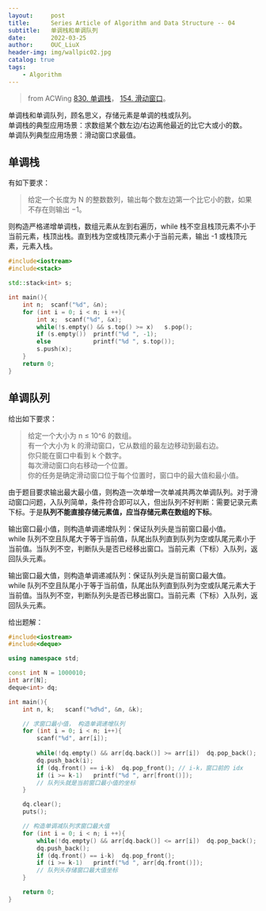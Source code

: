 ```yaml
---
layout:     post
title:      Series Article of Algorithm and Data Structure -- 04 
subtitle:   单调栈和单调队列     
date:       2022-03-25
author:     OUC_LiuX
header-img: img/wallpic02.jpg
catalog: true
tags:
    - Algorithm      
--- 
```


> from ACWing [830. 单调栈](https://www.acwing.com/problem/content/832/)， [154. 滑动窗口](https://www.acwing.com/problem/content/868/)。          

单调栈和单调队列，顾名思义，存储元素是单调的栈或队列。             
单调栈的典型应用场景：求数组某个数左边/右边离他最近的比它大或小的数。             
单调队列典型应用场景：滑动窗口求最值。              

## 单调栈             

有如下要求：            
> 给定一个长度为 N 的整数数列，输出每个数左边第一个比它小的数，如果不存在则输出 −1。         

则构造严格递增单调栈，数组元素从左到右遍历，while 栈不空且栈顶元素不小于当前元素，栈顶出栈。直到栈为空或栈顶元素小于当前元素，输出 -1 或栈顶元素，元素入栈。            

```c++
#include<iostream>
#include<stack>

std::stack<int> s;

int main(){
    int n;  scanf("%d", &n);
    for (int i = 0; i < n; i ++){
        int x;  scanf("%d", &x);
        while(!s.empty() && s.top() >= x)   s.pop();
        if (s.empty())  printf("%d ", -1);
        else            printf("%d ", s.top());
        s.push(x);
    }
    return 0;
}
```


## 单调队列             

给出如下要求：             
> 给定一个大小为 n ≤ 10^6 的数组。         
> 有一个大小为 k 的滑动窗口，它从数组的最左边移动到最右边。            
> 你只能在窗口中看到 k 个数字。             
> 每次滑动窗口向右移动一个位置。             
> 你的任务是确定滑动窗口位于每个位置时，窗口中的最大值和最小值。           

由于题目要求输出最大最小值，则构造一次单增一次单减共两次单调队列。对于滑动窗口问题，入队列简单，条件符合即可以入，但出队列不好判断：需要记录元素下标。于是**队列不能直接存储元素值，应当存储元素在数组的下标**。               

输出窗口最小值，则构造单调递增队列：保证队列头是当前窗口最小值。           
while 队列不空且队尾大于等于当前值，队尾出队列直到队列为空或队尾元素小于当前值。当队列不空，判断队头是否已经移出窗口。当前元素（下标）入队列，返回队头元素。               

输出窗口最大值，则构造单调递减队列：保证队列头是当前窗口最大值。       
while 队列不空且队尾小于等于当前值，队尾出队列直到队列为空或队尾元素大于当前值。当队列不空，判断队列头是否已移出窗口。当前元素（下标）入队列，返回队头元素。        

给出题解：           

```c++
#include<iostream>
#include<deque>

using namespace std;

const int N = 1000010;
int arr[N];
deque<int> dq;

int main(){
    int n, k;   scanf("%d%d", &n, &k);

    // 求窗口最小值， 构造单调递增队列             
    for (int i = 0; i < n; i++){
        scanf("%d", arr[i]);
        
        while(!dq.empty() && arr[dq.back()] >= arr[i])  dq.pop_back();
        dq.push_back(i);
        if (dq.front() == i-k)  dq.pop_front(); // i-k，窗口前的 idx       
        if (i >= k-1)   printf("%d ", arr[front()]);    
        // 队列头就是当前窗口最小值的坐标               
    }

    dq.clear();
    puts();

    // 构造单调减队列求窗口最大值          
    for (int i = 0; i < n; i ++){
        while(!dq.empty() && arr[dq.back()] <= arr[i])  dq.pop_back();
        dq.push_back();
        if (dq.front() == i-k)  dq.pop_front();
        if (i >= k-1)   printf("%d ", arr[dq.front()]); 
        // 队列头存储窗口最大值坐标             
    }

    return 0;
}
```








